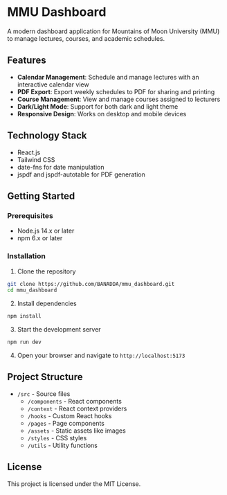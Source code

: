 # MMU Dashboard

A modern dashboard application for Mountains of Moon University (MMU) to manage lectures, courses, and academic schedules.

## Features

- **Calendar Management**: Schedule and manage lectures with an interactive calendar view
- **PDF Export**: Export weekly schedules to PDF for sharing and printing
- **Course Management**: View and manage courses assigned to lecturers
- **Dark/Light Mode**: Support for both dark and light theme
- **Responsive Design**: Works on desktop and mobile devices

## Technology Stack

- React.js
- Tailwind CSS
- date-fns for date manipulation
- jspdf and jspdf-autotable for PDF generation

## Getting Started

### Prerequisites

- Node.js 14.x or later
- npm 6.x or later

### Installation

1. Clone the repository
```bash
git clone https://github.com/BANADDA/mmu_dashboard.git
cd mmu_dashboard
```

2. Install dependencies
```bash
npm install
```

3. Start the development server
```bash
npm run dev
```

4. Open your browser and navigate to `http://localhost:5173`

## Project Structure

- `/src` - Source files
  - `/components` - React components
  - `/context` - React context providers
  - `/hooks` - Custom React hooks
  - `/pages` - Page components
  - `/assets` - Static assets like images
  - `/styles` - CSS styles
  - `/utils` - Utility functions

## License

This project is licensed under the MIT License.
